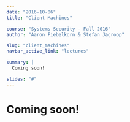 ```yaml
---
date: "2016-10-06"
title: "Client Machines"

course: "Systems Security - Fall 2016"
author: "Aaron Fiebelkorn & Stefan Jagroop"

slug: "client_machines"
navbar_active_link: "lectures"

summary: |
  Coming soon!

slides: "#"
---
```


# Coming soon!